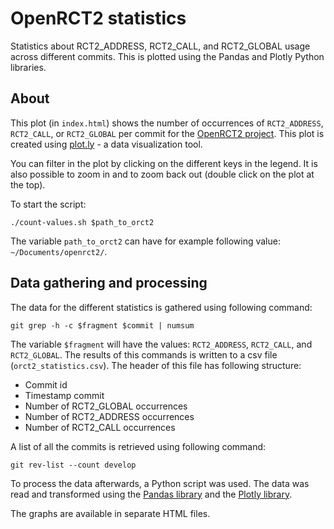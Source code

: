 # OpenRCT2 statistics
Statistics about RCT2_ADDRESS, RCT2_CALL, and RCT2_GLOBAL usage across different commits. This is plotted using the Pandas and Plotly Python libraries.

## About
This plot (in `index.html`) shows the number of occurrences of `RCT2_ADDRESS`, `RCT2_CALL`, or `RCT2_GLOBAL` per commit for the [OpenRCT2 project](http://github.com/openrct2/openrct2). This plot is created using [plot.ly](https://plot.ly/) - a data visualization tool.

You can filter in the plot by clicking on the different keys in the legend. It is also possible to zoom in and to zoom back out (double click on the plot at the top).

To start the script:

```
./count-values.sh $path_to_orct2
```

The variable `path_to_orct2` can have for example following value: `~/Documents/openrct2/`.

## Data gathering and processing
The data for the different statistics is gathered using following command:

```
git grep -h -c $fragment $commit | numsum
```

The variable `$fragment` will have the values: `RCT2_ADDRESS`, `RCT2_CALL`, and `RCT2_GLOBAL`. The results of this commands is written to a csv file (`orct2_statistics.csv`).  The header of this file has following structure:
 - Commit id
 - Timestamp commit
 - Number of RCT2_GLOBAL occurrences
 - Number of RCT2_ADDRESS occurrences
 - Number of RCT2_CALL occurrences

A list of all the commits is retrieved using following command:

```
git rev-list --count develop
```

To process the data afterwards, a Python script was used. The data was read and transformed using the [Pandas library](http://pandas.pydata.org/) and the [Plotly library](https://plot.ly/).

The graphs are available in separate HTML files.
